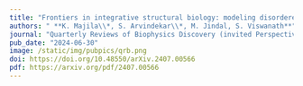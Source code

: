 ```yaml
---
title: "Frontiers in integrative structural biology: modeling disordered proteins and utilizing in situ data"
authors: " **K. Majila\\*, S. Arvindekar\\*, M. Jindal, S. Viswanath**"
journal: "Quarterly Reviews of Biophysics Discovery (invited Perspective), in press"
pub_date: "2024-06-30"
image: /static/img/pubpics/qrb.png
doi: https://doi.org/10.48550/arXiv.2407.00566
pdf: https://arxiv.org/pdf/2407.00566
---
```

